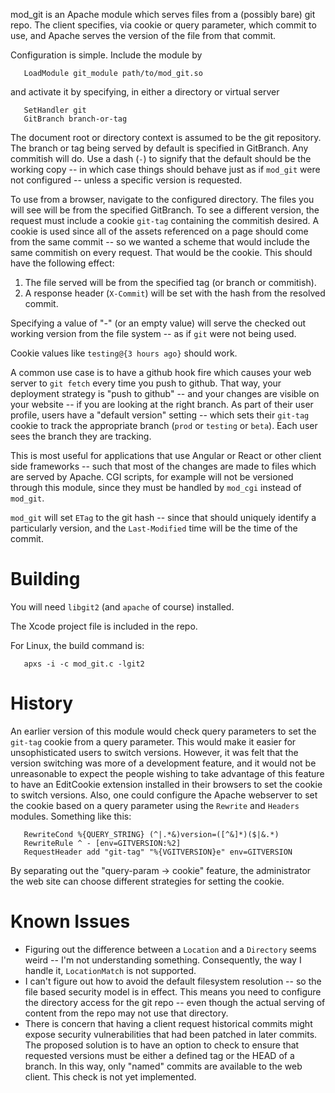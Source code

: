 
mod_git is an Apache module which serves files from a (possibly bare) git repo.  The client specifies, via cookie or query parameter, which commit to use, and Apache serves the version of the file from that commit.

Configuration is simple.  Include the module by

```
   LoadModule git_module path/to/mod_git.so
```

and activate it by specifying, in either a directory or virtual server

```
   SetHandler git
   GitBranch branch-or-tag
```

The document root or directory context is assumed to be the git repository.  The branch or tag being served by default is specified in GitBranch.  Any commitish will do.  Use a dash (`-`) to signify that the default should be the working copy -- in which case things should behave just as if `mod_git` were not configured -- unless a specific version is requested.

To use from a browser, navigate to the configured directory.  The files you will see will be from the specified GitBranch.  To see a different version, the request must include a cookie `git-tag` containing the commitish desired.  A cookie is used since all of the assets referenced on a page should come from the same commit -- so we wanted a scheme that would include the same commitish on every request.  That would be the cookie.  This should have the following effect:

1.  The file served will be from the specified tag (or branch or commitish).
2.  A response header (`X-Commit`) will be set with the hash from the resolved commit.

Specifying a value of "-" (or an empty value) will serve the checked out working version from the file system -- as if `git` were not being used.

Cookie values like `testing@{3 hours ago}` should work.

A common use case is to have a github hook fire which causes your web server to `git fetch` every time you push to github.  That way, your deployment strategy is "push to github" -- and your changes are visible on your website -- if you are looking at the right branch.  As part of their user profile, users have a "default version" setting -- which sets their `git-tag` cookie to track the appropriate branch (`prod` or `testing` or `beta`).  Each user sees the branch they are tracking.

This is most useful for applications that use Angular or React or other client side frameworks -- such that most of the changes are made to files which are served by Apache.  CGI scripts, for example will not be versioned through this module, since they must be handled by `mod_cgi` instead of `mod_git`.

`mod_git` will set `ETag` to the git hash -- since that should uniquely identify a particularly version, and the `Last-Modified` time will be the time of the commit.

Building
========

You will need `libgit2` (and `apache` of course) installed.

The Xcode project file is included in the repo.

For Linux, the build command is:

```
   apxs -i -c mod_git.c -lgit2
```

History
=======

An earlier version of this module would check query parameters to set the `git-tag` cookie from a query parameter.  This would make it easier for unsophisticated users to switch versions.  However, it was felt that the version switching was more of a development feature, and it would not be unreasonable to expect the people wishing to take advantage of this feature to have an EditCookie extension installed in their browsers to set the cookie to switch versions.  Also, one could configure the Apache webserver to set the cookie based on a query parameter using the `Rewrite` and `Headers` modules.  Something like this:

```
   RewriteCond %{QUERY_STRING} (^|.*&)version=([^&]*)($|&.*)
   RewriteRule ^ - [env=GITVERSION:%2]
   RequestHeader add "git-tag" "%{VGITVERSION}e" env=GITVERSION
```

By separating out the "query-param -> cookie" feature, the administrator the web site can choose different strategies for setting the cookie.
   

Known Issues
============

- Figuring out the difference between a `Location` and a `Directory` seems weird -- I'm not understanding something.   Consequently, the way I handle it, `LocationMatch` is not supported.
- I can't figure out how to avoid the default filesystem resolution -- so the file based security model is in effect.  This means you need to configure the directory access for the git repo -- even though the actual serving of content from the repo may not use that directory.
- There is concern that having a client request historical commits might expose security vulnerabilities that had been patched in later commits.  The proposed solution is to have an option to check to ensure that requested versions must be either a defined tag or the HEAD of a branch.  In this way, only "named" commits are available to the web client.  This check is not yet implemented.


